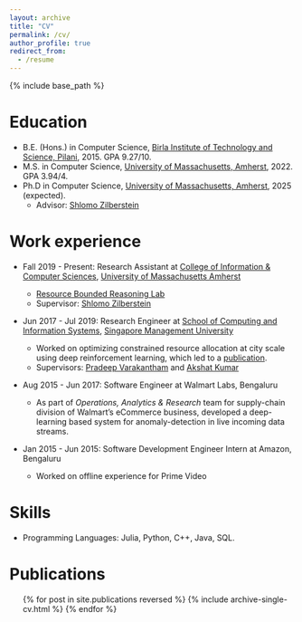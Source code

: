 ```yaml
---
layout: archive
title: "CV"
permalink: /cv/
author_profile: true
redirect_from:
  - /resume
---
```


{% include base_path %}

Education
=========
* B.E. (Hons.) in Computer Science, [Birla Institute of Technology and Science, Pilani](https://bits-pilani.ac.in/), 2015. GPA 9.27/10.
* M.S. in Computer Science, [University of Massachusetts, Amherst](https://www.cics.umass.edu/), 2022. GPA 3.94/4.
* Ph.D in Computer Science, [University of Massachusetts, Amherst](https://www.cics.umass.edu/), 2025 (expected).
  * Advisor: [Shlomo Zilberstein](https://groups.cs.umass.edu/shlomo/)

Work experience
======
* Fall 2019 - Present: Research Assistant at [College of Information & Computer Sciences](https://www.cics.umass.edu/), [University of Massachusetts Amherst](https://www.umass.edu)
  * [Resource Bounded Reasoning Lab](https://groups.cs.umass.edu/shlomo/)
  * Supervisor: [Shlomo Zilberstein](https://groups.cs.umass.edu/shlomo/)

* Jun 2017 - Jul 2019:  Research Engineer at [School of Computing and Information Systems](https://scis.smu.edu.sg), [Singapore Management University](https://www.smu.edu.sg)
  * Worked on optimizing constrained resource allocation at city scale using deep reinforcement learning, which led to a [publication](https://bhatiaabhinav.github.io/publication/BVKicaps2019).
  * Supervisors: [Pradeep Varakantham](http://www.mysmu.edu/faculty/pradeepv/) and [Akshat Kumar](http://www.mysmu.edu/faculty/akshatkumar/index.html)
   

* Aug 2015 - Jun 2017: Software Engineer at Walmart Labs, Bengaluru
  * As part of _Operations, Analytics & Research_ team for supply-chain division of Walmart’s eCommerce business, developed a deep-learning based system for 
anomaly-detection in live incoming data streams.

* Jan 2015 - Jun 2015: Software Development Engineer Intern at Amazon, Bengaluru
  * Worked on offline experience for Prime Video

Skills
======
<!-- * Skill 1
* Skill 2
  * Sub-skill 2.1
  * Sub-skill 2.2
  * Sub-skill 2.3
* Skill 3 -->

* Programming Languages: Julia, Python, C++, Java, SQL.

Publications
======
  <ul>{% for post in site.publications reversed %}
    {% include archive-single-cv.html %}
  {% endfor %}</ul>
  
<!-- Talks
======
  <ul>{% for post in site.talks %}
    {% include archive-single-talk-cv.html %}
  {% endfor %}</ul>
  
Teaching
======
  <ul>{% for post in site.teaching %}
    {% include archive-single-cv.html %}
  {% endfor %}</ul>
  
Service and leadership
======
* Currently signed in to 43 different slack teams -->
